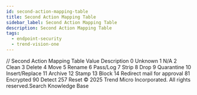 ```yaml
---
id: second-action-mapping-table
title: Second Action Mapping Table
sidebar_label: Second Action Mapping Table
description: Second Action Mapping Table
tags:
  - endpoint-security
  - trend-vision-one
---
```


/*<![CDATA[*/ $('#title').html($('meta[name=map-description]').attr('content')); /*]]>*/ Second Action Mapping Table Value Description 0 Unknown 1 N/A 2 Clean 3 Delete 4 Move 5 Rename 6 Pass/Log 7 Strip 8 Drop 9 Quarantine 10 Insert/Replace 11 Archive 12 Stamp 13 Block 14 Redirect mail for approval 81 Encrypted 90 Detect 257 Reset © 2025 Trend Micro Incorporated. All rights reserved.Search Knowledge Base